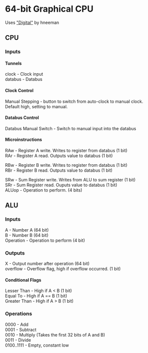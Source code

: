 # 64-bit Graphical CPU
Uses ["Digital"](https://github.com/hneemann/Digital) by hneeman
## CPU
### Inputs
#### Tunnels
clock - Clock input  
databus - Databus

#### Clock Control
Manual Stepping - button to switch from auto-clock to manual clock. Default high, setting to manual.  

#### Databus Control
Databus Manual Switch - Switch to manual input into the databus  

#### Microinstructions
RAw - Register A write. Writes to register from databus (1 bit)  
RAr - Register A read. Outputs value to databus (1 bit)  

RBw - Register B write. Writes to register from databus (1 bit)  
RBr - Register B read. Outputs value to databus (1 bit)  

SRw - Sum Register write. Writes from ALU to sum register (1 bit)  
SRr - Sum Register read. Ouputs value to databus (1 bit)  
ALUop - Operation to perform. (4 bits)

## ALU
### Inputs
A - Number A (64 bit)  
B - Number B (64 bit)  
Operation - Operation to perform (4 bit)  

### Outputs
X - Output number after operation  (64 bit)  
overflow - Overflow flag, high if overflow occurred. (1 bit)  
#### Conditional Flags
Lesser Than - High if A < B  (1 bit)  
Equal To - High if A == B  (1 bit)  
Greater Than - High if A > B  (1 bit)  

### Operations
0000 - Add  
0001 - Subtract  
0010 - Multiply (Takes the first 32 bits of A and B)  
0011 - Divide  
0100..1111 - Empty, constant low
